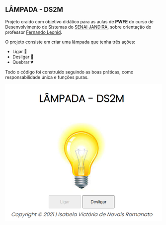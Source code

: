 ## LÂMPADA - DS2M

Projeto craido com objetivo didático para as aulas de **PWFE** do curso de Desenvolvimento de Sistemas do [SENAI JANDIRA](https://jandira.sp.senai.br/), sobre orientação do professor [Fernando Leonid](https://github.com/fernandoleonid). 

O projeto consiste em criar uma lâmpada que tenha três ações:

* Ligar 💛
* Desligar  🤍
* Quebrar 💔

Todo o código foi construído seguindo as boas práticas, como responsabilidade única e funções puras.

![](img/projeto.PNG)



